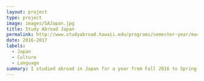 ```yaml
---
layout: project
type: project
image: images/SAJapan.jpg
title: Study Abroad Japan
permalink: http://www.studyabroad.hawaii.edu/programs/semester-year/machida-japan/
date: 2016-2017
labels:
  - Japan
  - Culture
  - Language
summary: I studied abroad in Japan for a year from Fall 2016 to Spring 2017.
---
```



